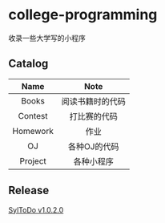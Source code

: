 # college-programming
收录一些大学写的小程序

## Catalog

| Name     | Note |
| :--:     | :--: |
| Books    | 阅读书籍时的代码 |
| Contest  | 打比赛的代码 |
| Homework | 作业 |
| OJ       | 各种OJ的代码 |
| Project  | 各种小程序 |

## Release

[SylToDo v1.0.2.0](https://github.com/MegaShow/college-programming/releases/tag/SylToDo)
